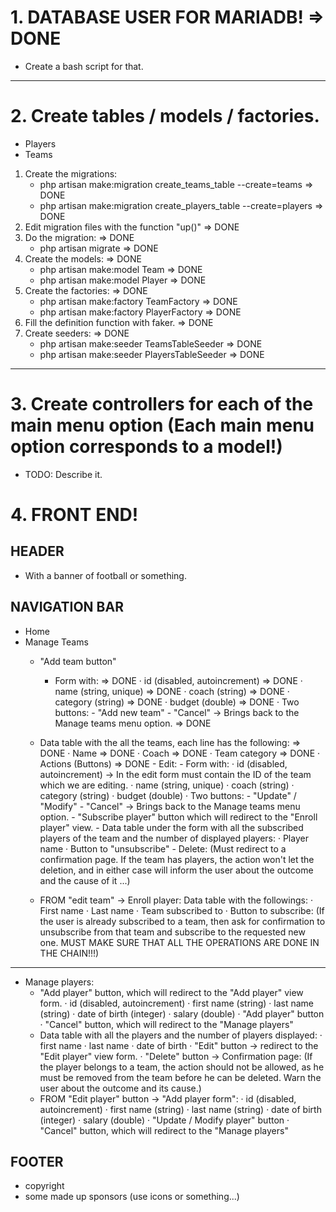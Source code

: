 # 1. DATABASE USER FOR MARIADB! => DONE
- Create a bash script for that.

---

# 2. Create tables / models / factories.
- Players
- Teams

1. Create the migrations:
    - php artisan make:migration create_teams_table --create=teams => DONE
    - php artisan make:migration create_players_table --create=players => DONE
2. Edit migration files with the function "up()" => DONE
3. Do the migration: => DONE
    - php artisan migrate => DONE
4. Create the models: => DONE
    - php artisan make:model Team => DONE
    - php artisan make:model Player => DONE
5. Create the factories: => DONE
    - php artisan make:factory TeamFactory => DONE
    - php artisan make:factory PlayerFactory => DONE
6. Fill the definition function with faker. => DONE
7. Create seeders: => DONE
    - php artisan make:seeder TeamsTableSeeder => DONE
    - php artisan make:seeder PlayersTableSeeder => DONE

---

# 3. Create controllers for each of the main menu option (Each main menu option corresponds to a model!)
- TODO: Describe it.

# 4. FRONT END!
## HEADER
- With a banner of football or something.

## NAVIGATION BAR

- Home
- Manage Teams
    - "Add team button"
        - Form with: => DONE
            · id (disabled, autoincrement) => DONE
            · name (string, unique) => DONE
            · coach (string) => DONE
            · category (string) => DONE
            · budget (double) => DONE
            · Two buttons:
                - "Add new team"
                - "Cancel" -> Brings back to the Manage teams menu option. => DONE
    - Data table with the all the teams, each line has the following: => DONE
        · Name => DONE
        · Coach => DONE
        · Team category => DONE
        · Actions (Buttons) => DONE
            - Edit:
                - Form with:
                    · id (disabled, autoincrement) -> In the edit form must contain the
                                                      ID of the team which we are editing.
                    · name (string, unique)
                    · coach (string)
                    · category (string)
                    · budget (double)
                    · Two buttons:
                        - "Update" / "Modify"
                        - "Cancel" -> Brings back to the Manage teams menu option.
                - "Subscribe player" button which will redirect to the "Enroll player" view.
                - Data table under the form with all the subscribed players of the
                  team and the number of displayed players:
                    · Player name
                    · Button to "unsubscribe"
            - Delete:
                (Must redirect to a confirmation page. If the team has players,
                the action won't let the deletion, and in either case will inform
                the user about the outcome and the cause of it ...)

    - FROM "edit team" -> Enroll player:
        Data table with the followings:
            · First name
            · Last name
            · Team subscribed to
            · Button to subscribe:
                (If the user is already subscribed to a team, then ask for confirmation to
                unsubscribe from that team and subscribe to the requested new one.
                MUST MAKE SURE THAT ALL THE OPERATIONS ARE DONE IN THE CHAIN!!!)

---

- Manage players:
    - "Add player" button, which will redirect to the "Add player" view form.
            · id (disabled, autoincrement)
            · first name (string)
            · last name (string)
            · date of birth (integer)
            · salary (double)
            · "Add player" button
            · "Cancel" button, which will redirect to the "Manage players"
    - Data table with all the players and the number of players displayed:
        · first name
        · last name
        · date of birth
        · "Edit" button -> redirect to the "Edit player" view form.
        · "Delete" button -> Confirmation page:
                                (If the player belongs to a team, the action
                                should not be allowed, as he must be removed
                                from the team before he can be deleted.
                                Warn the user about the outcome and its cause.)
    - FROM "Edit player" button -> "Add player form":
        · id (disabled, autoincrement)
        · first name (string)
        · last name (string)
        · date of birth (integer)
        · salary (double)
        · "Update / Modify player" button
        · "Cancel" button, which will redirect to the "Manage players"

## FOOTER
- copyright
- some made up sponsors (use icons or something...)



